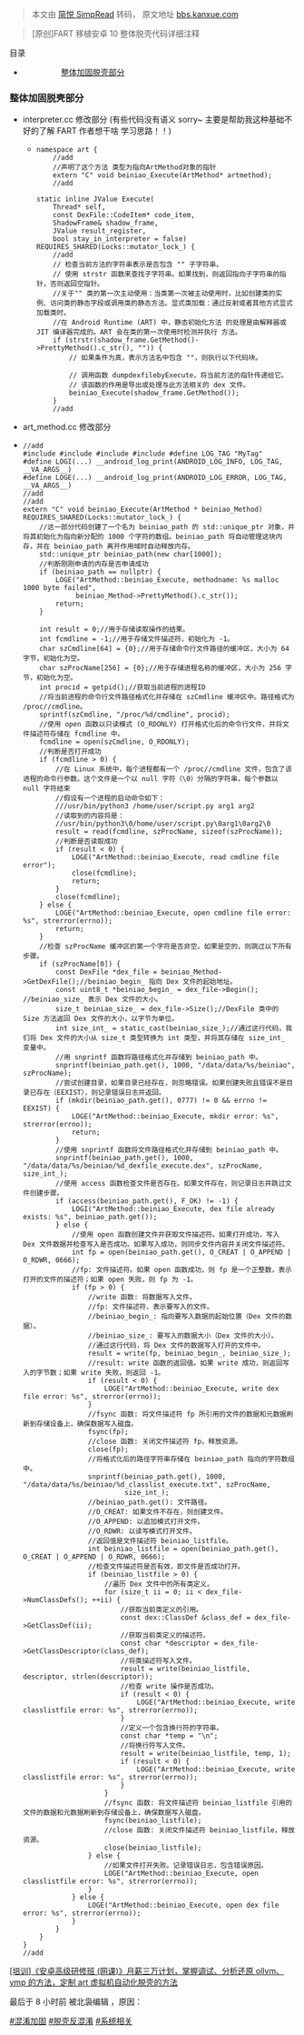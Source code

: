 > 本文由 [简悦 SimpRead](http://ksria.com/simpread/) 转码， 原文地址 [bbs.kanxue.com](https://bbs.kanxue.com/thread-282588.htm)

> [原创]FART 移植安卓 10 整体脱壳代码详细注释

目录

*                    [整体加固脱壳部分](#整体加固脱壳部分)

### 整体加固脱壳部分

*   interpreter.cc 修改部分 (有些代码没有语义 sorry~ 主要是帮助我这种基础不好的了解 FART 作者想干啥 学习思路！！)
    
    *   ```
        namespace art {
            //add
            //声明了这个方法 类型为指向ArtMethod对象的指针
            extern "C" void beiniao_Execute(ArtMethod* artmethod);
            //add
         
        static inline JValue Execute(
            Thread* self,
            const DexFile::CodeItem* code_item,
            ShadowFrame& shadow_frame,
            JValue result_register,
            bool stay_in_interpreter = false) REQUIRES_SHARED(Locks::mutator_lock_) {
            //add
            // 检查当前方法的字符串表示是否包含 "" 子字符串。
            // 使用 strstr 函数来查找子字符串。如果找到，则返回指向子字符串的指针，否则返回空指针。
            //关于"" 类的第一次主动使用：当类第一次被主动使用时，比如创建类的实例、访问类的静态字段或调用类的静态方法。显式类加载：通过反射或者其他方式显式加载类时。
            //在 Android Runtime (ART) 中，静态初始化方法 的处理是由解释器或 JIT 编译器完成的。ART 会在类的第一次使用时检测并执行 方法。
            if (strstr(shadow_frame.GetMethod()->PrettyMethod().c_str(), "")) {
                // 如果条件为真，表示方法名中包含 ""，则执行以下代码块。
         
                // 调用函数 dumpdexfilebyExecute，将当前方法的指针传递给它。
                // 该函数的作用是导出或处理与此方法相关的 dex 文件。
                beiniao_Execute(shadow_frame.GetMethod());
            }
            //add 
        ```
        
*   art_method.cc 修改部分
    
*   ```
    //add
    #include #include #include #include #define LOG_TAG "MyTag"
    #define LOGI(...) __android_log_print(ANDROID_LOG_INFO, LOG_TAG, __VA_ARGS__)
    #define LOGE(...) __android_log_print(ANDROID_LOG_ERROR, LOG_TAG, __VA_ARGS__)
    //add
    //add
    extern "C" void beiniao_Execute(ArtMethod * beiniao_Method) REQUIRES_SHARED(Locks::mutator_lock_) {
        //这一部分代码创建了一个名为 beiniao_path 的 std::unique_ptr 对象，并将其初始化为指向新分配的 1000 个字符的数组。beiniao_path 将自动管理这块内存，并在 beiniao_path 离开作用域时自动释放内存。
        std::unique_ptr beiniao_path(new char[1000]);
        //判断刚刚申请的内存是否申请成功
        if (beiniao_path == nullptr) {
            LOGE("ArtMethod::beiniao_Execute, methodname: %s malloc 1000 byte failed",
                 beiniao_Method->PrettyMethod().c_str());
            return;
        }
         
        int result = 0;//用于存储读取操作的结果。
        int fcmdline = -1;//用于存储文件描述符，初始化为 -1。
        char szCmdline[64] = {0};//用于存储命令行文件路径的缓冲区，大小为 64 字节，初始化为空。
        char szProcName[256] = {0};//用于存储进程名称的缓冲区，大小为 256 字节，初始化为空。
        int procid = getpid();//获取当前进程的进程ID
        //将当前进程的命令行文件路径格式化并存储在 szCmdline 缓冲区中。路径格式为 /proc//cmdline。
        sprintf(szCmdline, "/proc/%d/cmdline", procid);
        //使用 open 函数以只读模式 (O_RDONLY) 打开格式化后的命令行文件，并将文件描述符存储在 fcmdline 中。
        fcmdline = open(szCmdline, O_RDONLY);
        //判断是否打开成功
        if (fcmdline > 0) {
            //在 Linux 系统中，每个进程都有一个 /proc//cmdline 文件，包含了该进程的命令行参数。这个文件是一个以 null 字符（\0）分隔的字符串，每个参数以 null 字符结束
            //假设有一个进程的启动命令如下：
            ///usr/bin/python3 /home/user/script.py arg1 arg2
            //读取到的内容将是：
            //usr/bin/python3\0/home/user/script.py\0arg1\0arg2\0
            result = read(fcmdline, szProcName, sizeof(szProcName));
            //判断是否读取成功
            if (result < 0) {
                LOGE("ArtMethod::beiniao_Execute, read cmdline file error");
                close(fcmdline);
                return;
            }
            close(fcmdline);
        } else {
            LOGE("ArtMethod::beiniao_Execute, open cmdline file error: %s", strerror(errno));
            return;
        }
        //检查 szProcName 缓冲区的第一个字符是否非空。如果是空的，则跳过以下所有步骤。
        if (szProcName[0]) {
            const DexFile *dex_file = beiniao_Method->GetDexFile();//beiniao_begin_ 指向 Dex 文件的起始地址。
            const uint8_t *beiniao_begin_ = dex_file->Begin(); //beiniao_size_ 表示 Dex 文件的大小。
            size_t beiniao_size_ = dex_file->Size();//DexFile 类中的 Size 方法返回 Dex 文件的大小，以字节为单位。
            int size_int_ = static_cast(beiniao_size_);//通过这行代码，我们将 Dex 文件的大小从 size_t 类型转换为 int 类型，并将其存储在 size_int_ 变量中。
            //用 snprintf 函数将路径格式化并存储到 beiniao_path 中。
            snprintf(beiniao_path.get(), 1000, "/data/data/%s/beiniao", szProcName);
            //尝试创建目录，如果目录已经存在，则忽略错误。如果创建失败且错误不是目录已存在（EEXIST），则记录错误日志并返回。
            if (mkdir(beiniao_path.get(), 0777) != 0 && errno != EEXIST) {
                LOGE("ArtMethod::beiniao_Execute, mkdir error: %s", strerror(errno));
                return;
            }
            //使用 snprintf 函数将文件路径格式化并存储到 beiniao_path 中。
            snprintf(beiniao_path.get(), 1000, "/data/data/%s/beiniao/%d_dexfile_execute.dex", szProcName, size_int_);
            //使用 access 函数检查文件是否存在。如果文件存在，则记录日志并跳过文件创建步骤。
            if (access(beiniao_path.get(), F_OK) != -1) {
                LOGI("ArtMethod::beiniao_Execute, dex file already exists: %s", beiniao_path.get());
            } else {
                //使用 open 函数创建文件并获取文件描述符。如果打开成功，写入 Dex 文件数据并检查写入是否成功。如果写入成功，则同步文件内容并关闭文件描述符。
                int fp = open(beiniao_path.get(), O_CREAT | O_APPEND | O_RDWR, 0666);
                //fp: 文件描述符。如果 open 函数成功，则 fp 是一个正整数，表示打开的文件的描述符；如果 open 失败，则 fp 为 -1。
                if (fp > 0) {
                    //write 函数: 将数据写入文件。
                    //fp: 文件描述符，表示要写入的文件。
                    //beiniao_begin_: 指向要写入数据的起始位置（Dex 文件的数据）。
                    //beiniao_size_: 要写入的数据大小（Dex 文件的大小）。
                    //通过这行代码，将 Dex 文件的数据写入打开的文件中。
                    result = write(fp, beiniao_begin_, beiniao_size_);
                    //result: write 函数的返回值。如果 write 成功，则返回写入的字节数；如果 write 失败，则返回 -1。
                    if (result < 0) {
                        LOGE("ArtMethod::beiniao_Execute, write dex file error: %s", strerror(errno));
                    }
                    //fsync 函数: 将文件描述符 fp 所引用的文件的数据和元数据刷新到存储设备上，确保数据写入磁盘。
                    fsync(fp);
                    //close 函数: 关闭文件描述符 fp，释放资源。
                    close(fp);
                    //将格式化后的路径字符串存储在 beiniao_path 指向的字符数组中。
                    snprintf(beiniao_path.get(), 1000, "/data/data/%s/beiniao/%d_classlist_execute.txt", szProcName,
                             size_int_);
                    //beiniao_path.get(): 文件路径。
                    //O_CREAT: 如果文件不存在，则创建文件。
                    //O_APPEND: 以追加模式打开文件。
                    //O_RDWR: 以读写模式打开文件。
                    //返回值是文件描述符 beiniao_listfile。
                    int beiniao_listfile = open(beiniao_path.get(), O_CREAT | O_APPEND | O_RDWR, 0666);
                    //检查文件描述符是否有效，即文件是否成功打开。
                    if (beiniao_listfile > 0) {
                        //遍历 Dex 文件中的所有类定义。
                        for (size_t ii = 0; ii < dex_file->NumClassDefs(); ++ii) {
                            //获取当前类定义的引用。
                            const dex::ClassDef &class_def = dex_file->GetClassDef(ii);
                            //获取当前类定义的描述符。
                            const char *descriptor = dex_file->GetClassDescriptor(class_def);
                            //将类描述符写入文件。
                            result = write(beiniao_listfile, descriptor, strlen(descriptor));
                            //检查 write 操作是否成功。
                            if (result < 0) {
                                LOGE("ArtMethod::beiniao_Execute, write classlistfile error: %s", strerror(errno));
                            }
                            //定义一个包含换行符的字符串。
                            const char *temp = "\n";
                            //将换行符写入文件。
                            result = write(beiniao_listfile, temp, 1);
                            if (result < 0) {
                                LOGE("ArtMethod::beiniao_Execute, write classlistfile error: %s", strerror(errno));
                            }
                        }
                        //fsync 函数: 将文件描述符 beiniao_listfile 引用的文件的数据和元数据刷新到存储设备上，确保数据写入磁盘。
                        fsync(beiniao_listfile);
                        //close 函数: 关闭文件描述符 beiniao_listfile，释放资源。
                        close(beiniao_listfile);
                    } else {
                        //如果文件打开失败。记录错误日志，包含错误原因。
                        LOGE("ArtMethod::beiniao_Execute, open classlistfile error: %s", strerror(errno));
                    }
                } else {
                    LOGE("ArtMethod::beiniao_Execute, open dex file error: %s", strerror(errno));
                }
            }
        }
    }
    //add 
    ```
    

[[培训]《安卓高级研修班 (网课)》月薪三万计划，掌握调试、分析还原 ollvm、vmp 的方法，定制 art 虚拟机自动化脱壳的方法](https://www.kanxue.com/book-section_list-84.htm)

最后于 8 小时前 被北袅编辑 ，原因：

[#混淆加固](forum-161-1-121.htm) [#脱壳反混淆](forum-161-1-122.htm) [#系统相关](forum-161-1-126.htm)